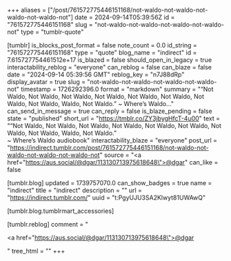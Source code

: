 +++
aliases = ["/post/761572775446151168/not-waldo-not-waldo-not-waldo-not-waldo-not"]
date = 2024-09-14T05:39:56Z
id = "761572775446151168"
slug = "not-waldo-not-waldo-not-waldo-not-waldo-not"
type = "tumblr-quote"

[tumblr]
is_blocks_post_format = false
note_count = 0.0
id_string = "761572775446151168"
type = "quote"
blog_name = "indirect"
id = 7.615727754461512e+17
is_blazed = false
should_open_in_legacy = true
interactability_reblog = "everyone"
can_reblog = false
can_blaze = false
date = "2024-09-14 05:39:56 GMT"
reblog_key = "n7J88dRp"
display_avatar = true
slug = "not-waldo-not-waldo-not-waldo-not-waldo-not"
timestamp = 1726292396.0
format = "markdown"
summary = "“Not Waldo, Not Waldo, Not Waldo, Not Waldo, Not Waldo, Not Waldo, Not Waldo, Not Waldo, Waldo, Not Waldo.” ~ Where’s Waldo..."
can_send_in_message = true
can_reply = false
is_blaze_pending = false
state = "published"
short_url = "https://tmblr.co/ZY3jbygHfcT-4u00"
text = "“Not Waldo, Not Waldo, Not Waldo, Not Waldo, Not Waldo, Not Waldo, Not Waldo, Not Waldo, Waldo, Not Waldo.”<br/>~ Where’s Waldo audiobook"
interactability_blaze = "everyone"
post_url = "https://indirect.tumblr.com/post/761572775446151168/not-waldo-not-waldo-not-waldo-not-waldo-not"
source = "<a href=\"https://aus.social/@dgar/113130713975618648\">@dgar</a>"
can_like = false

[tumblr.blog]
updated = 1739757070.0
can_show_badges = true
name = "indirect"
title = "indirect"
description = ""
url = "https://indirect.tumblr.com/"
uuid = "t:PgyUJU3SA2Klwyt81UWAwQ"

[tumblr.blog.tumblrmart_accessories]

[tumblr.reblog]
comment = "<p><a href=\"https://aus.social/@dgar/113130713975618648\">@dgar</a></p>"
tree_html = ""
+++
